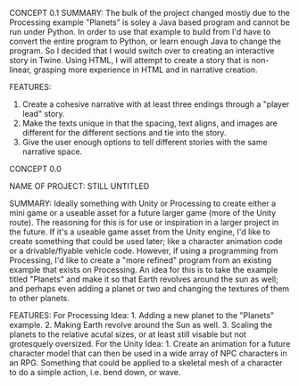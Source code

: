 CONCEPT 0.1
SUMMARY: The bulk of the project changed mostly due to the Processing example "Planets" is soley a Java based program and cannot be run under Python. In order to use that example to build from I'd have to convert the entire program to Python, or learn enough Java to change the program. So I decided that I would switch over to creating an interactive story in Twine. Using HTML, I will attempt to create a story that is non-linear, grasping more experience in HTML and in narrative creation. 

FEATURES:
1. Create a cohesive narrative with at least three endings through a "player lead" story.
2. Make the texts unique in that the spacing, text aligns, and images are different for the different sections and tie into the story.
3. Give the user enough options to tell different stories with the same narrative space.

CONCEPT 0.0

NAME OF PROJECT: STILL UNTITLED

SUMMARY: Ideally something with Unity or Processing to create either a mini game or a useable asset for a future larger game (more of the Unity route). The reasoning for this is for use or inspiration in a larger project in the future. If it's a useable game asset from the Unity engine, I'd like to create something that could be used later; like a character animation code or a drivable/flyable vehicle code. However, if using a programming from Processing, I'd like to create a "more refined" program from an existing example that exists on Processing. An idea for this is to take the example titled "Planets" and make it so that Earth revolves around the sun as well; and perhaps even adding a planet or two and changing the textures of them to other planets.

FEATURES: 
For Processing Idea: 1. Adding a new planet to the "Planets" example. 2. Making Earth revolve around the Sun as well. 3. Scaling the planets to the relative acutal sizes, or at least still visable but not grotesquely oversized.
For the Unity Idea: 1. Create an animation for a future character model that can then be used in a wide array of NPC characters in an RPG. Something that could be applied to a skeletal mesh of a character to do a simple action, i.e. bend down, or wave.